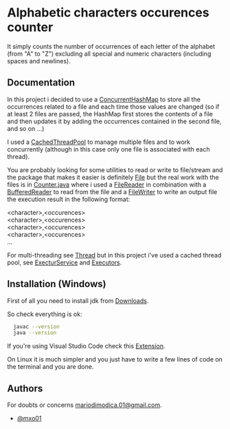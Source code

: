 # Alphabetic characters occurences counter


It simply counts the number of occurrences of each letter of the alphabet (from "A" to "Z")
excluding all special and numeric characters (including spaces and newlines).

## Documentation

In this project i decided to use a [ConcurrentHashMap](https://docs.oracle.com/javase/7/docs/api/java/util/concurrent/ConcurrentHashMap.html) to store all the occurrences related 
to a file and each time those values ​​are changed (so if at least 2 files are passed, the 
HashMap first stores the contents of a file and then updates it by adding the occurrences 
contained in the second file, and so on ...)


I used a [CachedThreadPool](https://docs.oracle.com/javase/7/docs/api/java/util/concurrent/Executors.html#newCachedThreadPool())
to manage multiple files and to work concurrently (although in this case only one file 
is associated with each thread).

You are probably looking for some utilities to read or write to file/stream and the package that makes it easier is definitely
[File](https://docs.oracle.com/javase/7/docs/api/java/io/File.html) but the real work with
the files is in [Counter.java](https://github.com/Mxo01/OccurrencesCounter/blob/master/Counter.java)
where i used a [FileReader](https://docs.oracle.com/javase/7/docs/api/java/io/FileReader.html) 
in combination with a [BufferedReader](https://docs.oracle.com/javase/7/docs/api/java/io/BufferedReader.html)
to read from the file 
and a [FileWriter](https://docs.oracle.com/javase/7/docs/api/java/io/FileWriter.html) to write an output file the execution result in the following format:

\<character\>,\<occurences\>\
\<character\>,\<occurences\>\
\<character>,\<occurences>\
\<character>,\<occurences>\
...


For multi-threading see [Thread](https://docs.oracle.com/javase/7/docs/api/java/lang/Thread.html) but in this project i've used a cached thread pool, see [ExecturService](https://docs.oracle.com/javase/7/docs/api/java/util/concurrent/ExecutorService.html) and [Executors](https://docs.oracle.com/javase/7/docs/api/java/util/concurrent/Executors.html).


## Installation (Windows)

First of all you need to install jdk from [Downloads](https://www.oracle.com/java/technologies/downloads/).

So check everything is ok:
```bash
  javac --version
  java --version
```
If you're using Visual Studio Code check this [Extension](https://code.visualstudio.com/docs/java/extensions).

On Linux it is much simpler and you just have to write a few lines of code on the terminal and you are done.
    
## Authors

For doubts or concerns mariodimodica.01@gmail.com. 
- [@mxo01](https://github.com/Mxo01)
